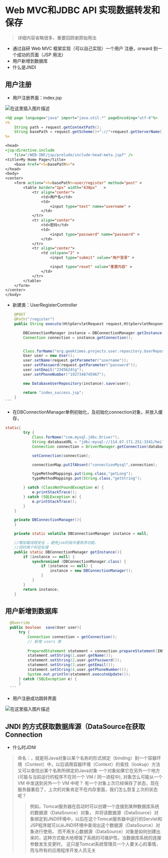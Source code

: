 # Web MVC和JDBC API 实现数据转发和保存
> 详细内容省略很多，重要回顾谢原始用法
* 通过自研 Web MVC 框架实现（可以自己实现）一个用户
  注册，orward 到一个成功的页面（JSP 用法）
* 用户新增到数据库
* 什么是JNDI  

## 用户注册

* 用户注册界面：index.jsp

![在这里插入图片描述](https://img-blog.csdnimg.cn/20210302210817998.png?x-oss-process=image/watermark,type_ZmFuZ3poZW5naGVpdGk,shadow_10,text_aHR0cHM6Ly9ibG9nLmNzZG4ubmV0L3FxXzM3ODY5MjQz,size_16,color_FFFFFF,t_70)



``` jsp
<%@ page language="java" import="java.util.*" pageEncoding="utf-8"%>
<%
	String path = request.getContextPath();
	String basePath = request.getScheme()+"://"+request.getServerName()+":"+request.getServerPort()+path+"/";
%>

<head>
<jsp:directive.include
	file="/WEB-INF/jsp/prelude/include-head-meta.jspf" />
<title>My Home Page</title>
	<base href="<%=basePath%>">
</head>
<body>
<center>
	<form action="<%=basePath%>user/register" method="post" >
		<table border="1px" width="438px"   >
			<tr align="center">
				<td>用户名</td>
				<td>
					<input type="text" name="username" >
				</td>
			</tr>
			<tr align="center">
				<td>密码</td>
				<td>
					<input type="password" name="password" >
				</td>
			</tr>
			<tr align="center">
				<td colspan="2" >
					<input type="submit" value="用户登录" >

					<input type="reset" value="重置内容" >
				</td>
			</tr>
		</table>
	</form>
</center>
</body>
```

* 新建类：UserRegisterController


``` java
    @POST
    @Path("/register")
    public String execute(HttpServletRequest request,HttpServletResponse response) throws Throwable{

        DBConnectionManager instance = DBConnectionManager.getInstance();
        Connection connection = instance.getConnection();


        Class.forName("org.geektimes.projects.user.repository.UserRepository");
        User user = new User();
        user.setName(request.getParameter("username"));
        user.setPassword(request.getParameter("password"));
        user.setEmail("2345624tg");
        user.setPhoneNumber("1927348745967");

        new DatabaseUserRepository(instance).save(user);

        return "index_success.jsp";
    }
​```
```

* 在DBConnectionManager单例初始化，及初始化connection对象，并放入缓存，

``` java 
static{
        try {
            Class.forName("com.mysql.jdbc.Driver");
            String databaseURL = "jdbc:mysql://114.67.171.251:3341/hmily_order?useUnicode=true&characterEncoding=utf8";
            Connection connection = DriverManager.getConnection(databaseURL,"root","123456");

            setConnection(connection);

            connectionMap.putIfAbsent("connectionMysql",connection);

            typeMethodMappings.put(Long.class,"getLong");
            typeMethodMappings.put(String.class,"getString");

        } catch (ClassNotFoundException e) {
            e.printStackTrace();
        } catch (SQLException e) {
            e.printStackTrace();
        }
    }

    private DBConnectionManager(){
    }

    private static volatile DBConnectionManager instance = null;

    //懒加载线程安全 ，避免jvm的指令重排序功能，
    //同时两个判空处理
    public static DBConnectionManager getInstance(){
        if (instance == null) {
            synchronized (DBConnectionManager.class) {
                if (instance == null) {
                    instance = new DBConnectionManager();
                }
            }
        }
        return instance;
    }
```

## 用户新增到数据库


```java 
  @Override
  public boolean  save(User user){
      try {
          Connection connection = getConnection();
          // 新增 users 表
  
          PreparedStatement statement = connection.prepareStatement(INSERT_USER_DML_SQL);
          statement.setString(1,user.getName());
          statement.setString(2,user.getPassword());
          statement.setString(3,user.getEmail());
          statement.setString(4,user.getPhoneNumber());
          System.out.println(statement.executeUpdate());
      } catch (SQLException e) {
      }
  ​```
  ```

* 用户注册成功跳转界面


![在这里插入图片描述](https://img-blog.csdnimg.cn/20210302210735814.png?x-oss-process=image/watermark,type_ZmFuZ3poZW5naGVpdGk,shadow_10,text_aHR0cHM6Ly9ibG9nLmNzZG4ubmV0L3FxXzM3ODY5MjQz,size_16,color_FFFFFF,t_70)



## JNDI 的方式获取数据库源（DataSource在获取 Connection


* 什么时JDNI
>命名：，就是将Java对象以某个名称的形式绑定（binding）到一个容器环境（Context）中，以后调用容器环境（Context）的查找（lookup）方法又可以查找出某个名称所绑定的Java对象
  > 一个对象如果它在另外一个地方(可能与当前运行的程序不在同一个 VM / 同一进程中), 对象怎么可能从一个 VM 中发送到另外一个 VM 中呢？
  > 有一个对象上次已经保存了状态，现在服务器重启了，上次的对象肯定不在内存里面，我们怎么恢复上次的状态呢？
>>例如，Tomcat服务器在启动时可以创建一个连接到某种数据库系统的数据源（DataSource）对象，
>并将该数据源（DataSource）对象绑定到JNDI环境中，以后在这个Tomcat服务器中运行的Servlet和JSP程序就可以从JNDI环境中查询出这个数据源（DataSource）对象进行使用，
>而不用关心数据源（DataSource）对象是如何创建出来的，这种方式极大地增强了系统的可维护性，当数据库系统的连接参数发生变更时，
>这只是Tomcat系统管理员一个人要关心的事情，而与所有的应用程序开发人员无关